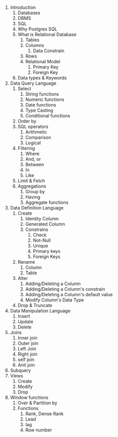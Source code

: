 
1. Introduction
	1. Databases 
	2. DBMS
	3. SQL
	4. Why Postgres SQL
	5. What is Relational Database
		1. Tables
		2. Columns
			1. Data Constrain
		3. Rows
		4. Relational Model
			1. Primary Key
			2. Foreign Key
	6. Data types & Keywords
2. Data Query Language
	1. Select
		1. String functions
		2. Numeric functions
		3. Date functions
		4. Type Casting
		5. Conditional functions
	2.  Order by
	3. SQL operators
		1. Arithmetic
		2. Comparison
		3. Logical
	4. Filtering
		1. Where
		2. And, or
		3. Between
		4. In
		5. Like
	5. Limit & Fetch
	6. Aggregations 
		1. Group by
		2. Having 
		3. Aggregate functions
3. Data Definition Language
	1. Create 
		1. Identity Column
		2. Generated Column
		3. Constrains
			1. Check 
			2. Not-Null
			3. Unique
			4. Primary keys
			5. Foreign Keys
	2. Rename
		1. Column
		2. Table
	3. Alter
		1. Adding/Deleting a Column
		2. Adding/Deleting a Column's constrain
		3. Adding/Deleting a Column's default value 
		4. Modify Column's Data Type
	4. Drop & Truncate 
4. Data Manipulation Language
	1. Insert
	2. Update
	3. Delete
5. Joins
	1. Inner join
	2. Outer join
	3. Left Join
	4. Right join
	5. self join
	6. Anti join
6. Subquery
7. Views
	1. Create
	2. Modify 
	3. Drop 
8. Window functions
	1. Over & Partition by
	2. Functions
		1. Rank, Dense Rank
		2. Lead
		3. lag
		4. Row number


